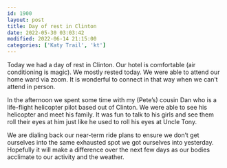 ```yaml
---
id: 1900
layout: post
title: Day of rest in Clinton
date: 2022-05-30 03:03:42
modified: 2022-06-14 21:15:00
categories: ['Katy Trail', 'kt']
---
```



Today we had a day of rest in Clinton. Our hotel is comfortable (air conditioning is magic). We mostly rested today. We were able to attend our home ward via zoom. It is wonderful to connect in that way when we can’t attend in person.




In the afternoon we spent some time with my (Pete’s) cousin Dan who is a life-flight helicopter pilot based out of Clinton. We were able to see his helicopter and meet his family. It was fun to talk to his girls and see them roll their eyes at him just like he used to roll his eyes at Uncle Tony.




We are dialing back our near-term ride plans to ensure we don’t get ourselves into the same exhausted spot we got ourselves into yesterday. Hopefully it will make a difference over the next few days as our bodies acclimate to our activity and the weather.



